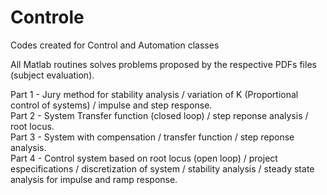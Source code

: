 # Controle
Codes created for Control and Automation classes

All Matlab routines solves problems proposed by the respective PDFs files (subject evaluation).

Part 1 - Jury method for stability analysis / variation of K (Proportional control of systems) / impulse and step response.  
Part 2 - System Transfer function (closed loop) / step reponse analysis / root locus.  
Part 3 - System with compensation / transfer function / step reponse analysis.  
Part 4 - Control system based on root locus (open loop) / project especifications / discretization of system / stability analysis / steady state analysis for impulse and ramp response.
